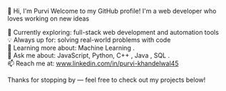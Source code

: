 👋 Hi, I'm Purvi
Welcome to my GitHub profile! I'm a web developer who loves working on new ideas

🔭 Currently exploring: full-stack web development and automation tools <br>
💡 Always up for: solving real-world problems with code <br>
🌱 Learning more about: Machine Learning . <br>
💬 Ask me about: JavaScript, Python, C++ , Java , SQL . <br>
📫 Reach me at: www.linkedin.com/in/purvi-khandelwal45 <br>

Thanks for stopping by — feel free to check out my projects below!

<!---
purvii12/purvii12 is a ✨ special ✨ repository because its `README.md` (this file) appears on your GitHub profile.
You can click the Preview link to take a look at your changes.
--->
